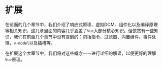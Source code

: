 # 扩展
在前面的几个章节中，我们介绍了响应式原理、虚拟DOM、组件化以及编译原理等相关知识，这几章里面的内容几乎涵盖了`Vue`大部分核心知识。但依然有一些知识，我们在前面几个章节中没有提到的：包括指令、过滤器、内置组件，事件处理，`v-model`以及插槽等。

在扩展这个大章节中，我们将对这些概念一一进行详细的解读，以便更好的理解`Vue`原理。